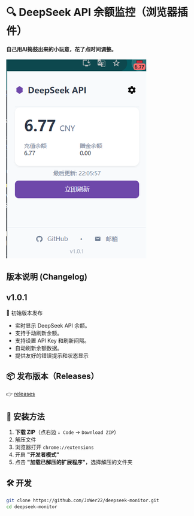 # 🔍 DeepSeek API 余额监控（浏览器插件）
#### 自己用AI捣鼓出来的小玩意，花了点时间调整。
![插件截图](assets//screenshot.png)

## 版本说明 (Changelog)
## v1.0.1
🎉 初始版本发布
- 实时显示 DeepSeek API 余额。
- 支持手动刷新余额。
- 支持设置 API Key 和刷新间隔。
- 自动刷新余额数据。
- 提供友好的错误提示和状态显示

## 📦 发布版本（Releases）
👉 [releases](https://github.com/JoWer22/deepseek-monitor/releases)

## 🚀 安装方法
1. **下载 ZIP**（点右边 `↓ Code` → `Download ZIP`）
2. 解压文件
3. 浏览器打开 `chrome://extensions`
4. 开启 **"开发者模式"**
5. 点击 **"加载已解压的扩展程序"**，选择解压的文件夹

## 🛠️ 开发
```bash
git clone https://github.com/JoWer22/deepseek-monitor.git
cd deepseek-monitor
